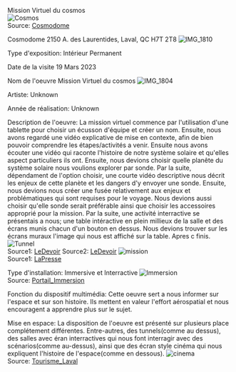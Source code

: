 Mission Virtuel du cosmos
<br>
![Cosmos](Média/cosmos.jpg)
<br>
Source: [Cosmodome](https://www.google.com/url?sa=i&url=https%3A%2F%2Fcosmodome.org%2Fen%2Ffamily-activities%2Fvirtual-missions%2F&psig=AOvVaw0vRFJoG-hRLqvv1h4t3bRW&ust=1683128298345000&source=images&cd=vfe&ved=0CBEQjRxqFwoTCPiVwdT71v4CFQAAAAAdAAAAABAT)

Cosmodome
2150 A. des Laurentides, Laval, QC H7T 2T8
![IMG_1810](Média/IMG_1810.JPG)

Type d'exposition: Intérieur Permanent

Date de la visite
19 Mars 2023

Nom de l'oeuvre Mission Virtuel du cosmos
![IMG_1804](Média/IMG_1804.JPG)

Artiste: Unknown

Année de réalisation: Unknown

Description de l'oeuvre:
      La mission virtuel commence par l'utilisation d'une tablette pour choisir un écusson d'équipe et créer un nom.
      Ensuite, nous avons regardé une vidéo explicative de mise en contexte, afin de bien pouvoir comprendre les étapes/activités a venir.
      Ensuite nous avons écouter une vidéo qui raconte l'histoire de notre système solaire et qu'elles aspect particuliers ils ont.
      Ensuite, nous devions choisir quelle planête du système solaire nous voulions explorer par sonde.
      Par la suite, dépendament de l'option choisir, une courte vidéo descriptive nous décrit les enjeux de cette planète et les dangers d'y envoyer une        sonde.
      Ensuite, nous devions nous créer une fusée relativement aux enjeux et problématiques qui sont requises pour le voyage. 
      Nous devions aussi choisir qu'elle sonde serait préférable ainsi que choisir les accessoires approprié pour la mission.
      Par la suite, une activité interractive se présentais a nous; une table intéractive en plein millieux de la salle et des écrans munis chacun d'un bouton en dessus. Nous devions trouver sur les écrans muraux l'image qui nous est affiché sur la table.
      Apres c finis.
      ![Tunnel](Média/tunnel.jpg)
      <br>
      Source1: [LeDevoir](https://user-images.githubusercontent.com/106936139/235718921-1fc05fd3-ac3e-43d5-8028-5f2a53a03592.png)
      Source2: [LeDevoir](https://www.ledevoir.com/societe/science/338495/vers-l-infini-et-plus-loin-encore-le-nouvel-espace-du-cosmodome)
      ![mission](Média/mission.jpg)
      <br>
       Source1: [LaPresse](https://www.google.com/url?sa=i&url=https%3A%2F%2Fwww.lapresse.ca%2Fvoyage%2F201112%2F28%2F01-4481425-le-cosmodome-redecolle-en-mode-virtuel.php&psig=AOvVaw1Mo1RCA5Ie2agiWQuzfjFa&ust=1683129654409000&source=images&cd=vfe&ved=0CBEQjRxqFwoTCJiRi9uA1_4CFQAAAAAdAAAAABAO)
      
  
Type d'installation: Immersive et Interractive
![Immersion](Média/immersion.jpg)
<br>
Source: [Portail_Immersion](https://www.google.com/url?sa=i&url=https%3A%2F%2Fportailimmersion.ca%2Fitem%2Faux-frontieres-du-cosmos%2F&psig=AOvVaw1Mo1RCA5Ie2agiWQuzfjFa&ust=1683129654409000&source=images&cd=vfe&ved=0CBEQjRxqFwoTCJiRi9uA1_4CFQAAAAAdAAAAABAW)

Fonction du dispositif multimédia:
      Cette oeuvre sert a nous informer sur l'espace et sur son histoire. Ils mettent en valeur l'effort aérospatial et nous encouragent a apprendre plus sur le sujet.
      
Mise en espace:
      La disposition de l'oeuvre est présenté sur plusieurs place complétement différentes.
      Entre-autres, des tunnels(comme au dessus), des salles avec éran interractives qui nous font interragir avec des scénarios(comme au-dessus), ainsi que des écran style cinéma qui nous expliquent l'histoire de l'espace(comme en dessous).
![cinema](Média/cinema.jpg)
<br>
Source: [Tourisme_Laval](https://www.google.com/url?sa=i&url=https%3A%2F%2Fwww.tourismelaval.com%2Fexplorer-possibilites%2Fattraits%2Fcosmodome&psig=AOvVaw1Mo1RCA5Ie2agiWQuzfjFa&ust=1683129654409000&source=images&cd=vfe&ved=0CBEQjRxqFwoTCJiRi9uA1_4CFQAAAAAdAAAAABAb)
